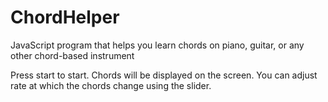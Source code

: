 # ChordHelper
JavaScript program that helps you learn chords on piano, guitar, or any other chord-based instrument

Press start to start. Chords will be displayed on the screen. You can adjust rate at which the chords change using the slider.
